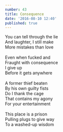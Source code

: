 ```yaml
---
number: 43
title: Consequence
date: '2016-08-10 12:40'
published: true
---
```

You can tell through the lie<br>
And laughter, I still make<br>
More mistakes than love<br>
<br>
Even when fucked and<br>
Fraught with consequence<br>
I give up<br>
Before it gets anywhere<br>
<br>
A former thief beaten<br>
By his own guilty fists<br>
Do I thank the cage<br>
That contains my agony<br>
For your entertainment<br>
<br>
This place is a prison<br>
Pulling plugs to give way<br>
To a washed-up wisdom<br>